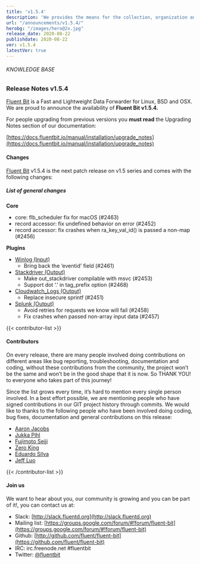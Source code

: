 ```yaml
---
title: 'v1.5.4'
description: 'We provides the means for the collection, organization and computerized retrieval of knowledgeand Lightweight Data Forwarder for Linux, BSD and OSX. We are proud to announce the availability of Fluent Bit v1.5.4.'
url: "/announcements/v1.5.4/"
herobg: "/images/hero@2x.jpg"
release_date: 2020-08-22
publishdate: 2020-08-22
ver: v1.5.4
latestVer: true
---
```


###### KNOWLEDGE BASE

### Release Notes v1.5.4

[Fluent Bit](https://fluentbit.io/) is a Fast and Lightweight Data Forwarder for Linux, BSD and OSX. We are proud to announce the availability of **Fluent Bit v1.5.4.**

For people upgrading from previous versions you **must read** the Upgrading Notes section of our documentation:

[https://docs.fluentbit.io/manual/installation/upgrade_notes](https://docs.fluentbit.io/manual/installation/upgrade_notes)

#### Changes

[Fluent Bit](https://fluentbit.io) v1.5.4 is the next patch release on v1.5 series and comes with the following changes:

##### List of general changes


**Core**

* core: flb_scheduler fix for macOS (#2463)
* record accessor: fix undefined behavior on error (#2452)
* record accessor: fix crashes when ra_key_val_id() is passed a non-map (#2456)



**Plugins**

* [Winlog (Input)](https://docs.fluentbit.io/manual/pipeline/inputs/winlog/)
  * Bring back the ‘eventid’ field (#2461)
* [Stackdriver (Output)](https://docs.fluentbit.io/manual/pipeline/outputs/stackdriver/)
  * Make out_stackdriver compilable with msvc (#2453)
  * Support dot ‘.’ in tag_prefix option (#2468)
* [Cloudwatch_Logs (Output)](https://docs.fluentbit.io/manual/pipeline/outputs/cloudwatch_logs/)
  * Replace insecure sprintf (#2451)
* [Splunk (Output)](https://docs.fluentbit.io/manual/pipeline/outputs/splunk/)
  * Avoid retries for requests we know will fail (#2458)
  * Fix crashes when passed non-array input data (#2457)


{{< contributor-list >}}

#### Contributors

On every release, there are many people involved doing contributions on different areas like bug reporting, troubleshooting, documentation and coding, without these contributions from the community, the project won’t be the same and won’t be in the good shape that it is now. So THANK YOU! to everyone who takes part of this journey!

Since the list grows every time, it’s hard to mention every single person involved. In a best effort possible, we are mentioning people who have signed contributions in our GIT project history through commits. We would like to thanks to the following people who have been involved doing coding, bug fixes, documentation and general contributions on this release:

* [Aaron Jacobs](https://github.com/atheriel)
* [Jukka Pihl](https://github.com/bluebike)
* [Fujimoto Seiji](https://github.com/fujimotos)
* [Zero King](https://github.com/l2dy)
* [Eduardo Silva](https://github.com/edsiper)
* [Jeff Luo](https://github.com/JeffLuoo)

{{< /contributor-list >}}

#### Join us

We want to hear about you, our community is growing and you can be part of it!, you can contact us at:

* Slack: [http://slack.fluentd.org](http://slack.fluentd.org)
* Mailing list: [https://groups.google.com/forum/#!forum/fluent-bit](https://groups.google.com/forum/#!forum/fluent-bit)
* Github: [http://github.com/fluent/fluent-bit](https://github.com/fluent/fluent-bit)
* IRC: irc.freenode.net #fluentbit
* Twitter: [@fluentbit](https://twitter.com/fluentbit)